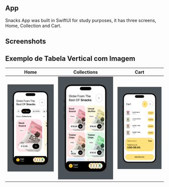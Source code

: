 ## App

Snacks App was built in SwiftUI for study purposes, it has three screens, Home, Collection and Cart.

## Screenshots

## Exemplo de Tabela Vertical com Imagem

|                    Home                     |                    Collections                     |                    Cart                     |
| :-----------------------------------------: | :------------------------------------------------: | :-----------------------------------------: |
| ![Home](./.github/assets/images/image1.png) | ![Collections](./.github/assets/images/image2.png) | ![Cart](./.github/assets/images/image3.png) |
